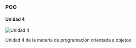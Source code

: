 ### POO
#### Unidad 4
![Unidad 4](https://img.freepik.com/free-vector/web-development-coding-programming-futuristic-banner-computer-code-laptop_3482-5582.jpg)

Unidad 4 de la materia de programación orientada a objetos





